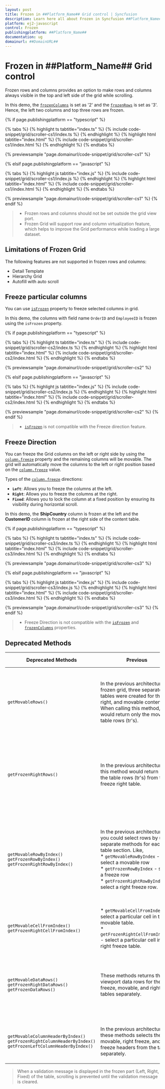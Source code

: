 ```yaml
---
layout: post
title: Frozen in ##Platform_Name## Grid control | Syncfusion
description: Learn here all about Frozen in Syncfusion ##Platform_Name## Grid control of Syncfusion Essential JS 2 and more.
platform: ej2-javascript
control: Frozen 
publishingplatform: ##Platform_Name##
documentation: ug
domainurl: ##DomainURL##
---
```


# Frozen in ##Platform_Name## Grid control

Frozen rows and columns provides an option to make rows and columns always visible in the top and left side of the grid while scrolling.

In this demo, the [`frozenColumns`](../api/grid/#frozencolumns) is set as '2' and the [`frozenRows`](../api/grid/#frozenrows) is set as '3'. Hence, the left two columns and top three rows are frozen.

{% if page.publishingplatform == "typescript" %}

 {% tabs %}
{% highlight ts tabtitle="index.ts" %}
{% include code-snippet/grid/scroller-cs1/index.ts %}
{% endhighlight %}
{% highlight html tabtitle="index.html" %}
{% include code-snippet/grid/scroller-cs1/index.html %}
{% endhighlight %}
{% endtabs %}
        
{% previewsample "page.domainurl/code-snippet/grid/scroller-cs1" %}

{% elsif page.publishingplatform == "javascript" %}

{% tabs %}
{% highlight js tabtitle="index.js" %}
{% include code-snippet/grid/scroller-cs1/index.js %}
{% endhighlight %}
{% highlight html tabtitle="index.html" %}
{% include code-snippet/grid/scroller-cs1/index.html %}
{% endhighlight %}
{% endtabs %}

{% previewsample "page.domainurl/code-snippet/grid/scroller-cs1" %}
{% endif %}

> * Frozen rows and columns should not be set outside the grid view port.
> * Frozen Grid will support row and column virtualization feature, which helps to improve the Grid performance while loading a large dataset.

## Limitations of Frozen Grid

The following features are not supported in frozen rows and columns:

* Detail Template
* Hierarchy Grid
* Autofill with auto scroll

## Freeze particular columns

You can use [`isFrozen`](../api/grid/column/#isfrozen) property to freeze selected columns in grid.

In this demo, the columns with field name `OrderID` and `EmployeeID` is frozen using the `isFrozen` property.

{% if page.publishingplatform == "typescript" %}

 {% tabs %}
{% highlight ts tabtitle="index.ts" %}
{% include code-snippet/grid/scroller-cs2/index.ts %}
{% endhighlight %}
{% highlight html tabtitle="index.html" %}
{% include code-snippet/grid/scroller-cs2/index.html %}
{% endhighlight %}
{% endtabs %}
        
{% previewsample "page.domainurl/code-snippet/grid/scroller-cs2" %}

{% elsif page.publishingplatform == "javascript" %}

{% tabs %}
{% highlight js tabtitle="index.js" %}
{% include code-snippet/grid/scroller-cs2/index.js %}
{% endhighlight %}
{% highlight html tabtitle="index.html" %}
{% include code-snippet/grid/scroller-cs2/index.html %}
{% endhighlight %}
{% endtabs %}

{% previewsample "page.domainurl/code-snippet/grid/scroller-cs2" %}
{% endif %}

> * [`isFrozen`](../api/grid/column/#isfrozen) is not compatible with the Freeze direction feature.

## Freeze Direction

You can freeze the Grid columns on the left or right side by using the [`column.freeze`](../api/grid/column/#freeze) property and the remaining columns will be movable. The grid will automatically move the columns to the left or right position based on the [`column.freeze`](../api/grid/column/#freeze) value.

Types of the [`column.freeze`](../api/grid/column/#freeze) directions:

* **`Left`**: Allows you to freeze the columns at the left.
* **`Right`**: Allows you to freeze the columns at the right.
* **`Fixed`**: Allows you to lock the column at a fixed position by ensuring its visibility during horizontal scroll.

In this demo, the **ShipCountry** column is frozen at the left and the **CustomerID** column is frozen at the right side of the content table.

{% if page.publishingplatform == "typescript" %}

 {% tabs %}
{% highlight ts tabtitle="index.ts" %}
{% include code-snippet/grid/scroller-cs3/index.ts %}
{% endhighlight %}
{% highlight html tabtitle="index.html" %}
{% include code-snippet/grid/scroller-cs3/index.html %}
{% endhighlight %}
{% endtabs %}
        
{% previewsample "page.domainurl/code-snippet/grid/scroller-cs3" %}

{% elsif page.publishingplatform == "javascript" %}

{% tabs %}
{% highlight js tabtitle="index.js" %}
{% include code-snippet/grid/scroller-cs3/index.js %}
{% endhighlight %}
{% highlight html tabtitle="index.html" %}
{% include code-snippet/grid/scroller-cs3/index.html %}
{% endhighlight %}
{% endtabs %}

{% previewsample "page.domainurl/code-snippet/grid/scroller-cs3" %}
{% endif %}

> * Freeze Direction is not compatible with the [`isFrozen`](../api/grid/column/#isfrozen) and [`frozenColumns`](../api/grid/#frozencolumns) properties.

## Deprecated Methods

Deprecated Methods | Previous | Current | Suggested Alternative Methods | Example for achieving the same results
 ---  | --- | --- | ---  | --- 
`getMovableRows()` | In the previous architecture of frozen grid, three separate tables were created for the left, right, and movable contents. When calling this method, it would return only the movable table rows (tr's). | In the current architecture, the frozen left, right, and movable sections are applied within a single table. When calling this method, it will return all table rows (tr's) of the entire table. However, in this approach, we have introduced the `e-unfreeze` class for movable cells. This allows us to selectively retrieve the movable rows using the `e-unfreeze` class selector. | `getRows()` | gridInstance.getMovableRows()[0].querySelectorAll('.e-unfreeze')  // Deprecated <br><br> (or) <br><br> gridInstance.getRows()[0].querySelectorAll('.e-unfreeze')  // Alternative method
`getFrozenRightRows()` | In the previous architecture, this method would return only the table rows (tr's) from the freeze right table. | In the current architecture, the frozen left, right, and movable sections are applied within a single table. When calling this method, it will return all the rows (tr’s) of the entire table. In this new approach, we have introduced the `e-rightfreeze` class for right freeze cells. As a result, you can now selectively retrieve the right freeze rows using the `e-rightfreeze` class selector. | `getRows()` | gridInstance.getFrozenRightRows()[0].querySelectorAll('.e-rightfreeze')  // Deprecated <br><br> (or) <br><br> gridInstance.getRows()[0].querySelectorAll('.e-rightfreeze')  // Alternative method
`getMovableRowByIndex()` <br> `getFrozenRowByIndex()` <br> `getFrozenRightRowByIndex()` | In the previous architecture, you could select rows by using separate methods for each table section. Like, <br> * `getMovableRowByIndex` - select a movable row <br> * `getFrozenRowByIndex` - select a freeze row  <br> * `getFrozenRightRowByIndex` - select a right freeze row. | In the current architecture, the `getMovableRowByIndex`, `getFrozenRightRowByIndex` and `getFrozenRowByIndex` methods all return the same table row (tr) based on the given index. Additionally, class names for table cells (td's) have been separated as follows: <br> * Left-Freeze : `e-leftfreeze` <br> * Movable : `e-unfreeze` <br> * Right-Freeze : `e-rightfreeze`.<br>This separation of class names makes it easier to target and customize the cells within the particular row.   | `getRowByIndex()` | **To get the left freeze cells:** <br> gridInstance.getRowByIndex(1).querySelectorAll('.e-leftfreeze') <br><br> **To get the movable cells:** <br> gridInstance.getRowByIndex(1).querySelectorAll('.e-unfreeze') <br><br> **To get the right freeze cells:** <br> gridInstance.getRowByIndex(1).querySelectorAll('.e-rightfreeze')
`getMovableCellFromIndex()` <br> `getFrozenRightCellFromIndex()` |  * `getMovableCellFromIndex()` - select a particular cell in the movable table. <br> * `getFrozenRightCellFromIndex()` - select a particular cell in the right freeze table.| In the new approach, you can select a particular cell by using both the `getFrozenRightCellFromIndex` and `getMovableCellFromIndex` methods.| `getCellFromIndex()` |gridInstance.getCellFromIndex(1,1)
`getMovableDataRows()` <br> `getFrozenRightDataRows()` <br> `getFrozenDataRows()` | These methods returns the viewport data rows for the freeze, movable, and right tables separately. | In the new approach, when calling the `getMovableDataRows`, `getFrozenRightDataRows`, and `getFrozenDataRows` methods, returns the entire viewport data rows. You can then select specific cells within these rows using the following selectors <br> * Left-Freeze : `e-leftfreeze` <br> * Movable : `e-unfreeze` <br> * Right-Freeze : `e-rightfreeze`.| `getDataRows()` | **To get the movable data cells:** <br> gridInstance.getDataRows()[0].querySelectorAll('.e-unfreeze') <br><br> **To get the right freeze data cells:** <br> gridInstance.getDataRows()[0].querySelectorAll('.e-rightfreeze') <br><br> **To get the left freeze data cells:** <br> gridInstance.getDataRows()[0].querySelectorAll('.e-leftfreeze')
`getMovableColumnHeaderByIndex()` <br> `getFrozenRightColumnHeaderByIndex()` <br> `getFrozenLeftColumnHeaderByIndex()` | In the previous architecture, these methods selects the movable, right freeze, and left freeze headers from the table separately. | In the new approach, when calling the `getMovableColumnHeaderByIndex`, `getFrozenRightColumnHeaderByIndex`, and `getFrozenLeftColumnHeaderByIndex` methods, you will still receive the same results as before. | `getColumnHeaderByIndex`() | gridInstance.getColumnHeaderByIndex(1)

> When a validation message is displayed in the frozen part (Left, Right, Fixed) of the table, scrolling is prevented until the validation message is cleared.